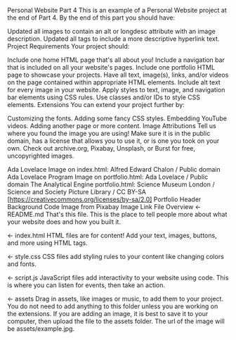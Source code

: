 Personal Website Part 4
This is an example of a Personal Website project at the end of Part 4. By the end of this part you should have:

Updated all images to contain an alt or longdesc attribute with an image description.
Updated all <a> tags to include a more descriptive hyperlink text.
Project Requirements
Your project should:

Include one home HTML page that's all about you!
Include a navigation bar that is included on all your website's pages.
Include one portfolio HTML page to showcase your projects.
Have all text, image(s), links, and/or videos on the page contained within appropriate HTML elements.
Include alt text for every image in your website.
Apply styles to text, image, and navigation bar elements using CSS rules.
Use classes and/or IDs to style CSS elements.
Extensions
You can extend your project further by:

Customizing the fonts.
Adding some fancy CSS styles.
Embedding YouTube videos.
Adding another page or more content.
Image Attributions
Tell us where you found the image you are using! Make sure it is in the public domain, has a license that allows you to use it, or is one you took on your own. Check out archive.org, Pixabay, Unsplash, or Burst for free, uncopyrighted images.

Ada Lovelace Image on index.html: Alfred Edward Chalon / Public domain
Ada Lovelace Program Image on portfolio.html: Ada Lovelace / Public domain
The Analytical Engine portfolio.html: Science Museum London / Science and Society Picture Library / CC BY-SA [https://creativecommons.org/licenses/by-sa/2.0]
Portfolio Header Background Code Image from Pixabay Image Link
File Overview
← README.md
That's this file. This is the place to tell people more about what your website does and how you built it.

← index.html
HTML files are for content! Add your text, images, buttons, and more using HTML tags.

← style.css
CSS files add styling rules to your content like changing colors and fonts.

← script.js
JavaScript files add interactivity to your website using code. This is where you can listen for events, then take an action.

← assets
Drag in assets, like images or music, to add them to your project. You do not need to add anything to this folder unless you are working on the extensions. If you are adding an image, it is best to save it to your computer, then upload the file to the assets folder. The url of the image will be assets/example.jpg.
